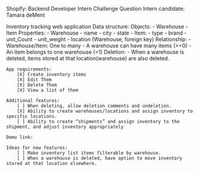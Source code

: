 Shopify: Backend Developer Intern Challenge Question
Intern candidate: Tamara deMent

Inventory tracking web application 
    Data structure:
        Objects:
            - Warehouse
            - Item
        Properties:
            - Warehouse
                - name
                - city 
                - state
            - Item:
                - type
                - brand
                - unit_Count
                - unit_weight
                - location (Warehouse, foreign key)
        Relationship: 
            - Warehouse/Item: One to many
                - A warehouse can have many items (>=0)
                - An item belongs to one warehouse (=1)
        Deletion:
            - When a warehouse is deleted, items stored at that location(warehouse) are also deleted.

    App requirements:
        [X] Create inventory items
        [X] Edit Them
        [X] Delete Them
        [X] View a list of them

    Additional features:
        [ ] When deleting, allow deletion comments and undeletion.
        [X] Ability to create warehouses/locations and assign inventory to specific locations.
        [ ] Ability to create “shipments” and assign inventory to the shipment, and adjust inventory appropriately

    Demo link:

    Ideas for new features:
        [ ] Make inventory list items filterable by warehouse.
        [ ] When a warehouse is deleted, have option to move inventory stored at that location elsewhere.
